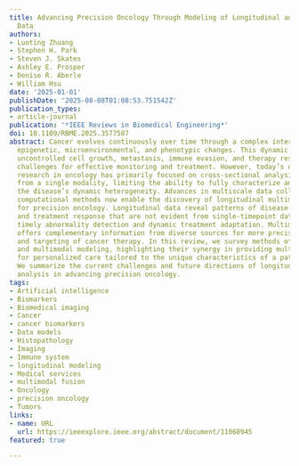 ```yaml
---
title: Advancing Precision Oncology Through Modeling of Longitudinal and Multimodal
  Data
authors:
- Luoting Zhuang
- Stephen H. Park
- Steven J. Skates
- Ashley E. Prosper
- Denise R. Aberle
- William Hsu
date: '2025-01-01'
publishDate: '2025-08-08T01:08:53.751542Z'
publication_types:
- article-journal
publication: '*IEEE Reviews in Biomedical Engineering*'
doi: 10.1109/RBME.2025.3577587
abstract: Cancer evolves continuously over time through a complex interplay of genetic,
  epigenetic, microenvironmental, and phenotypic changes. This dynamic behavior drives
  uncontrolled cell growth, metastasis, immune evasion, and therapy resistance, posing
  challenges for effective monitoring and treatment. However, today’s data-driven
  research in oncology has primarily focused on cross-sectional analysis using data
  from a single modality, limiting the ability to fully characterize and interpret
  the disease’s dynamic heterogeneity. Advances in multiscale data collection and
  computational methods now enable the discovery of longitudinal multimodal biomarkers
  for precision oncology. Longitudinal data reveal patterns of disease progression
  and treatment response that are not evident from single-timepoint data, enabling
  timely abnormality detection and dynamic treatment adaptation. Multimodal data integration
  offers complementary information from diverse sources for more precise risk assessment
  and targeting of cancer therapy. In this review, we survey methods of longitudinal
  and multimodal modeling, highlighting their synergy in providing multifaceted insights
  for personalized care tailored to the unique characteristics of a patient’s cancer.
  We summarize the current challenges and future directions of longitudinal multimodal
  analysis in advancing precision oncology.
tags:
- Artificial intelligence
- Biomarkers
- Biomedical imaging
- Cancer
- cancer biomarkers
- Data models
- Histopathology
- Imaging
- Immune system
- longitudinal modeling
- Medical services
- multimodal fusion
- Oncology
- precision oncology
- Tumors
links:
- name: URL
  url: https://ieeexplore.ieee.org/abstract/document/11068945
featured: true

---
```

